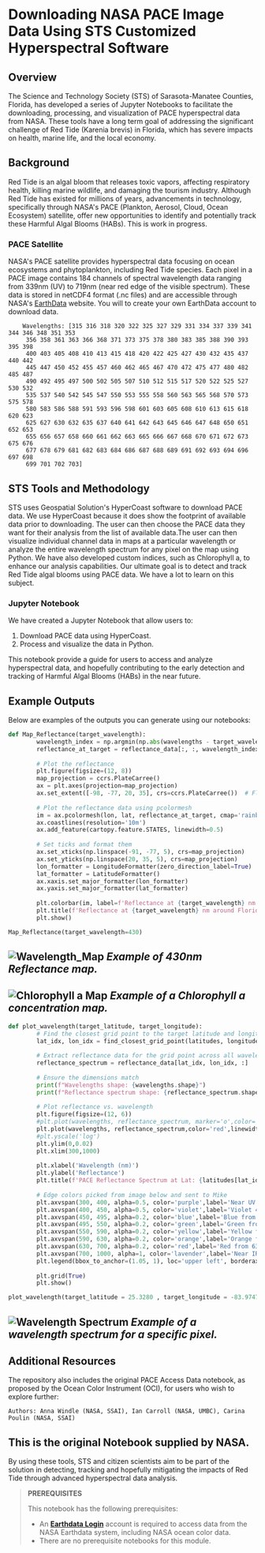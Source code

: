 # Downloading NASA PACE Image Data Using STS Customized Hyperspectral Software

## Overview
The Science and Technology Society (STS) of Sarasota-Manatee Counties, Florida, has developed a series of Jupyter Notebooks to facilitate the downloading, processing, and visualization of PACE hyperspectral data from NASA. These tools have a long term goal of addressing the significant challenge of Red Tide (Karenia brevis) in Florida, which has severe impacts on health, marine life, and the local economy.

## Background
Red Tide is an algal bloom that releases toxic vapors, affecting respiratory health, killing marine wildlife, and damaging the tourism industry. Although Red Tide has existed for millions of years, advancements in technology, specifically through NASA's PACE (Plankton, Aerosol, Cloud, Ocean Ecosystem) satellite, offer new opportunities to identify and potentially track these Harmful Algal Blooms (HABs). This is work in progress.

### PACE Satellite
NASA's PACE satellite provides hyperspectral data focusing on ocean ecosystems and phytoplankton, including Red Tide species. Each pixel in a PACE image contains 184 channels of spectral wavelength data ranging from 339nm (UV) to 719nm (near red edge of the visible spectrum). These data is stored in netCDF4 format (.nc files) and are accessible through NASA's [EarthData](https://urs.earthdata.nasa.gov/) website. You will to create your own EarthData account to download data.

        Wavelengths: [315 316 318 320 322 325 327 329 331 334 337 339 341 344 346 348 351 353
         356 358 361 363 366 368 371 373 375 378 380 383 385 388 390 393 395 398
         400 403 405 408 410 413 415 418 420 422 425 427 430 432 435 437 440 442
         445 447 450 452 455 457 460 462 465 467 470 472 475 477 480 482 485 487
         490 492 495 497 500 502 505 507 510 512 515 517 520 522 525 527 530 532
         535 537 540 542 545 547 550 553 555 558 560 563 565 568 570 573 575 578
         580 583 586 588 591 593 596 598 601 603 605 608 610 613 615 618 620 623
         625 627 630 632 635 637 640 641 642 643 645 646 647 648 650 651 652 653
         655 656 657 658 660 661 662 663 665 666 667 668 670 671 672 673 675 676
         677 678 679 681 682 683 684 686 687 688 689 691 692 693 694 696 697 698
         699 701 702 703]

## STS Tools and Methodology
STS uses Geospatial Solution's HyperCoast software to download PACE data. We use HyperCoast because it does show the footprint of available data prior to downloading. The user can then choose the PACE data they want for their analysis from the list of available data.The user can then visualize individual channel data in maps at a particular wavelength or analyze the entire wavelength spectrum for any pixel on the map using Python. We have also developed custom indices, such as Chlorophyll a, to enhance our analysis capabilities. Our ultimate goal is to detect and track Red Tide algal blooms using PACE data. We have a lot to learn on this subject. 

### Jupyter Notebook
We have created a Jupyter Notebook that allow users to:
1. Download PACE data using HyperCoast.
2. Process and visualize the data in Python.

This notebook provide a guide for users to access and analyze hyperspectral data, and hopefully contributing to the early detection and tracking of Harmful Algal Blooms (HABs) in the near future.

## Example Outputs
Below are examples of the outputs you can generate using our notebooks:

```python
def Map_Reflectance(target_wavelength):
        wavelength_index = np.argmin(np.abs(wavelengths - target_wavelength))
        reflectance_at_target = reflectance_data[:, :, wavelength_index]
        
        # Plot the reflectance
        plt.figure(figsize=(12, 8))    
        map_projection = ccrs.PlateCarree()
        ax = plt.axes(projection=map_projection)
        ax.set_extent([-98, -77, 20, 35], crs=ccrs.PlateCarree())  # Florida region
        
        # Plot the reflectance data using pcolormesh
        im = ax.pcolormesh(lon, lat, reflectance_at_target, cmap='rainbow')
        ax.coastlines(resolution='10m')
        ax.add_feature(cartopy.feature.STATES, linewidth=0.5)
        
        # Set ticks and format them
        ax.set_xticks(np.linspace(-91, -77, 5), crs=map_projection)
        ax.set_yticks(np.linspace(20, 35, 5), crs=map_projection)
        lon_formatter = LongitudeFormatter(zero_direction_label=True)
        lat_formatter = LatitudeFormatter()
        ax.xaxis.set_major_formatter(lon_formatter)
        ax.yaxis.set_major_formatter(lat_formatter)
        
        plt.colorbar(im, label=f'Reflectance at {target_wavelength} nm')
        plt.title(f'Reflectance at {target_wavelength} nm around Florida')
        plt.show()

Map_Reflectance(target_wavelength=430)
```


![Wavelength_Map](430nm.png)
*Example of 430nm Reflectance map.*
---

![Chlorophyll a Map](chlora.png)
*Example of a Chlorophyll a concentration map.*
---


```python
def plot_wavelength(target_latitude, target_longitude):
        # Find the closest grid point to the target latitude and longitude
        lat_idx, lon_idx = find_closest_grid_point(latitudes, longitudes, target_latitude, target_longitude)
        
        # Extract reflectance data for the grid point across all wavelengths
        reflectance_spectrum = reflectance_data[lat_idx, lon_idx, :]
        
        # Ensure the dimensions match
        print(f"Wavelengths shape: {wavelengths.shape}")
        print(f"Reflectance spectrum shape: {reflectance_spectrum.shape}")
        
        # Plot reflectance vs. wavelength
        plt.figure(figsize=(12, 6))
        #plt.plot(wavelengths, reflectance_spectrum, marker='o',color='red')
        plt.plot(wavelengths, reflectance_spectrum,color='red',linewidth=3)
        #plt.yscale('log')
        plt.ylim(0,0.02)
        plt.xlim(300,1000)
        
        plt.xlabel('Wavelength (nm)')
        plt.ylabel('Reflectance')
        plt.title(f'PACE Reflectance Spectrum at Lat: {latitudes[lat_idx, lon_idx]}, Lon: {longitudes[lat_idx, lon_idx]}')
        
        # Edge colors picked from image below and sent to Mike 
        plt.axvspan(300, 400, alpha=0.5, color='purple',label='Near UV from 300-400m')
        plt.axvspan(400, 450, alpha=0.5, color='violet',label='Violet 400-450m')
        plt.axvspan(450, 495, alpha=0.2, color='blue',label='Blue from 450-495nm')
        plt.axvspan(495, 550, alpha=0.2, color='green',label='Green from 495-550nm')
        plt.axvspan(550, 590, alpha=0.2, color='yellow',label='Yellow from 550-590nm')
        plt.axvspan(590, 630, alpha=0.2, color='orange',label='Orange from 590-630nm')
        plt.axvspan(630, 700, alpha=0.2, color='red',label='Red from 630-700nm')
        plt.axvspan(700, 1000, alpha=1, color='lavender',label='Near IR from 700-1,000nm')
        plt.legend(bbox_to_anchor=(1.05, 1), loc='upper left', borderaxespad=0.)
        
        plt.grid(True)
        plt.show()

plot_wavelength(target_latitude = 25.3280 , target_longitude = -83.9747)
```

![Wavelength Spectrum](wavelength.png)
*Example of a wavelength spectrum for a specific pixel.*
---


## Additional Resources
The repository also includes the original PACE Access Data notebook, as proposed by the Ocean Color Instrument (OCI), for users who wish to explore further:

    Authors: Anna Windle (NASA, SSAI), Ian Carroll (NASA, UMBC), Carina Poulin (NASA, SSAI)

This is the original Notebook supplied by NASA. 
---

By using these tools, STS and citizen scientists aim to be part of the solution in detecting, tracking and hopefully mitigating the impacts of Red Tide through advanced hyperspectral data analysis.



> **PREREQUISITES**
>
> This notebook has the following prerequisites:
> - An **<a href="https://urs.earthdata.nasa.gov/" target="_blank">Earthdata Login</a>**
>   account is required to access data from the NASA Earthdata system, including NASA ocean color data.
> - There are no prerequisite notebooks for this module.
